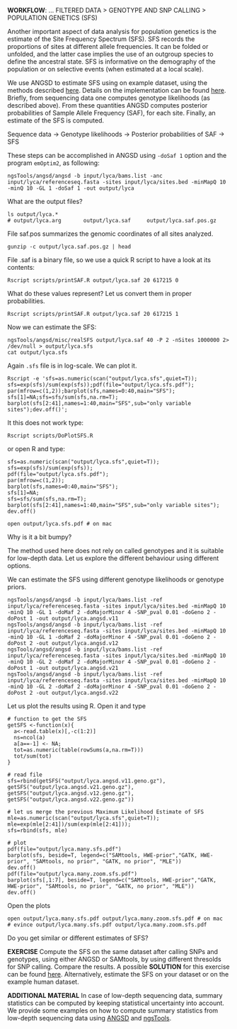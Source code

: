 
**WORKFLOW**:
... FILTERED DATA > GENOTYPE AND SNP CALLING > POPULATION GENETICS (SFS)

Another important aspect of data analysis for population genetics is the estimate of the Site Frequency Spectrum (SFS). SFS records the proportions of sites at different allele frequencies. It can be folded or unfolded, and the latter case implies the use of an outgroup species to define the ancestral state. SFS is informative on the demography of the population or on selective events (when estimated at a local scale).

We use ANGSD to estimate SFS using on example dataset, using the methods described [here](http://www.ncbi.nlm.nih.gov/pubmed/22911679).
Details on the implementation can be found [here](http://popgen.dk/angsd/index.php/SFS_Estimation).
Briefly, from sequencing data one computes genotype likelihoods (as described above). 
From these quantities ANGSD computes posterior probabilities of Sample Allele Frequency (SAF), for each site. Finally, an estimate of the SFS is computed.

Sequence data -> Genotype likelihoods -> Posterior probabilities of SAF -> SFS

These steps can be accomplished in ANGSD using `-doSaf 1` option and the program `emOptim2`, as following:
```
ngsTools/angsd/angsd -b input/lyca/bams.list -anc input/lyca/referenceseq.fasta -sites input/lyca/sites.bed -minMapQ 10 -minQ 10 -GL 1 -doSaf 1 -out output/lyca
```
What are the output files?
```
ls output/lyca.*
# output/lyca.arg		output/lyca.saf		output/lyca.saf.pos.gz
```

File saf.pos summarizes the genomic coordinates of all sites analyzed. 
```
gunzip -c output/lyca.saf.pos.gz | head
```
File .saf is a binary file, so we use a quick R script to have a look at its contents:
```
Rscript scripts/printSAF.R output/lyca.saf 20 617215 0
```

What do these values represent?
Let us convert them in proper probabilities.
```
Rscript scripts/printSAF.R output/lyca.saf 20 617215 1
```

Now we can estimate the SFS:
```
ngsTools/angsd/misc/realSFS output/lyca.saf 40 -P 2 -nSites 1000000 2> /dev/null > output/lyca.sfs 
cat output/lyca.sfs
```

Again `.sfs` file is in log-scale. We can plot it.
```
Rscript -e 'sfs=as.numeric(scan("output/lyca.sfs",quiet=T)); sfs=exp(sfs)/sum(exp(sfs));pdf(file="output/lyca.sfs.pdf"); par(mfrow=c(1,2));barplot(sfs,names=0:40,main="SFS"); sfs[1]=NA;sfs=sfs/sum(sfs,na.rm=T); barplot(sfs[2:41],names=1:40,main="SFS",sub="only variable sites");dev.off()';
```
It this does not work type:
```
Rscript scripts/DoPlotSFS.R
```
or open R and type:
```
sfs=as.numeric(scan("output/lyca.sfs",quiet=T));
sfs=exp(sfs)/sum(exp(sfs));
pdf(file="output/lyca.sfs.pdf");
par(mfrow=c(1,2));
barplot(sfs,names=0:40,main="SFS");
sfs[1]=NA;
sfs=sfs/sum(sfs,na.rm=T);
barplot(sfs[2:41],names=1:40,main="SFS",sub="only variable sites");
dev.off()
```

```
open output/lyca.sfs.pdf # on mac
```
Why is it a bit bumpy?

The method used here does not rely on called genotypes and it is suitable for low-depth data.
Let us explore the different behaviour using different options. 

We can estimate the SFS using different genotype likelihoods or genotype priors.

```
ngsTools/angsd/angsd -b input/lyca/bams.list -ref input/lyca/referenceseq.fasta -sites input/lyca/sites.bed -minMapQ 10 -minQ 10 -GL 1 -doMaf 2 -doMajorMinor 4 -SNP_pval 0.01 -doGeno 2 -doPost 1 -out output/lyca.angsd.v11
ngsTools/angsd/angsd -b input/lyca/bams.list -ref input/lyca/referenceseq.fasta -sites input/lyca/sites.bed -minMapQ 10 -minQ 10 -GL 1 -doMaf 2 -doMajorMinor 4 -SNP_pval 0.01 -doGeno 2 -doPost 2 -out output/lyca.angsd.v12
ngsTools/angsd/angsd -b input/lyca/bams.list -ref input/lyca/referenceseq.fasta -sites input/lyca/sites.bed -minMapQ 10 -minQ 10 -GL 2 -doMaf 2 -doMajorMinor 4 -SNP_pval 0.01 -doGeno 2 -doPost 1 -out output/lyca.angsd.v21
ngsTools/angsd/angsd -b input/lyca/bams.list -ref input/lyca/referenceseq.fasta -sites input/lyca/sites.bed -minMapQ 10 -minQ 10 -GL 2 -doMaf 2 -doMajorMinor 4 -SNP_pval 0.01 -doGeno 2 -doPost 2 -out output/lyca.angsd.v22
```

Let us plot the results using R. Open it and type
```
# function to get the SFS
getSFS <-function(x){
  a<-read.table(x)[,-c(1:2)]
  ns=ncol(a)
  a[a==-1] <- NA;
  tot=as.numeric(table(rowSums(a,na.rm=T)))
  tot/sum(tot)
}

# read file
sfs=rbind(getSFS("output/lyca.angsd.v11.geno.gz"), getSFS("output/lyca.angsd.v21.geno.gz"), getSFS("output/lyca.angsd.v12.geno.gz"), getSFS("output/lyca.angsd.v22.geno.gz"))

# let us merge the previous Maximum Likelihood Estimate of SFS
mle=as.numeric(scan("output/lyca.sfs",quiet=T));
mle=exp(mle[2:41])/sum(exp(mle[2:41]));
sfs=rbind(sfs, mle)

# plot
pdf(file="output/lyca.many.sfs.pdf")
barplot(sfs, beside=T, legend=c("SAMtools, HWE-prior","GATK, HWE-prior", "SAMtools, no prior", "GATK, no prior", "MLE"))
dev.off()
pdf(file="output/lyca.many.zoom.sfs.pdf")
barplot(sfs[,1:7], beside=T, legend=c("SAMtools, HWE-prior","GATK, HWE-prior", "SAMtools, no prior", "GATK, no prior", "MLE"))
dev.off()
```

Open the plots
```
open output/lyca.many.sfs.pdf output/lyca.many.zoom.sfs.pdf # on mac
# evince output/lyca.many.sfs.pdf output/lyca.many.zoom.sfs.pdf 
```
Do you get similar or different estimates of SFS?


**EXERCISE**
Compute the SFS on the same dataset after calling SNPs and genotypes, using either ANGSD or SAMtools, by using different thresolds for SNP calling.
Compare the results.
A possible **SOLUTION** for this exercise can be found [here](https://github.com/mfumagalli/EvoGen_course/tree/master/Files/solutions.md).
Alternatively, estimate the SFS on your dataset or on the example human dataset.


**ADDITIONAL MATERIAL**
In case of low-depth sequencing data, summary statistics can be computed by keeping statistical uncertainty into account.
We provide some examples on how to compute summary statistics from low-depth sequencing data using [ANGSD](https://github.com/mfumagalli/EvoGen_course/tree/master/Files/lowcov.md) and [ngsTools](https://github.com/mfumagalli/ngsTools/blob/master/TUTORIAL.md).



